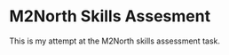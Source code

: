 M2North Skills Assesment
========================

This is my attempt at the M2North skills assessment task. 
